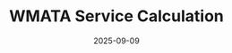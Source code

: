 ---
title: WMATA Service Calculation
parent: WMATA Service Calculation
nav_order: 2
date: 2025-09-09
modified: 2025-09-09
---